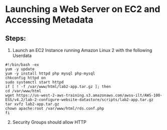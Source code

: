 # Launching a Web Server on EC2 and Accessing Metadata

## Steps:

1. Launch an EC2 Instance running Amazon Linux 2 with the following Userdata
```
#!/bin/bash -ex
yum -y update
yum -y install httpd php mysql php-mysql
chkconfig httpd on
sudo systemctl start httpd
if [ ! -f /var/www/html/lab2-app.tar.gz ]; then
cd /var/www/html
wget https://us-west-2-aws-training.s3.amazonaws.com/awsu-ilt/AWS-100-ESS/v4.2/lab-2-configure-website-datastore/scripts/lab2-app.tar.gz
tar xvfz lab2-app.tar.gz
chown apache:root /var/www/html/rds.conf.php
fi

```
2. Security Groups should allow HTTP